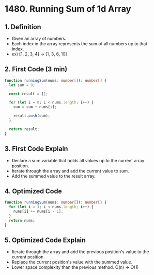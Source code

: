 # 1480. Running Sum of 1d Array

## 1. Definition

- Given an array of numbers.
- Each index in the array represents the sum of all numbers up to that index.
- ex) [1, 2, 3, 4] -> [1, 3, 6, 10]

## 2. First Code (3 min)

```ts
function runningSum(nums: number[]): number[] {
  let sum = 0;

  const result = [];

  for (let i = 0; i < nums.length; i++) {
    sum = sum + nums[i];

    result.push(sum);
  }

  return result;
}
```

## 3. First Code Explain

- Declare a sum variable that holds all values up to the current array position.
- Iterate through the array and add the current value to sum.
- Add the summed value to the result array.

## 4. Optimized Code

```ts
function runningSum(nums: number[]): number[] {
  for (let i = 1; i < nums.length; i++) {
    nums[i] += nums[i - 1];
  }
  return nums;
}
```

## 5. Optimized Code Explain

- Iterate through the array and add the previous position's value to the current position.
- Replace the current position's value with the summed value.
- Lower space complexity than the previous method. O(n) -> O(1)
